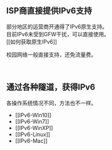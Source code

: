 
## ISP商直接提供IPv6支持  
  部分地区的运营商开通得了IPv6原生支持。  
  目前IPv6未受到GFW干扰，可以直接使用。  
  [[如何获取原生IPv6]]  

  校园网络一般直接支持，还免流量费。  
  
<br>

## 通过各种隧道，获得IPv6  
  各操作系统情况不同，方法也不一样。  
* [[IPv6-Win10]]  
* [[IPv6-Win7]]  
* [[IPv6-WinXP]]  
* [[IPv6-Linux]]  
* [[IPv6-Mac]]  


  